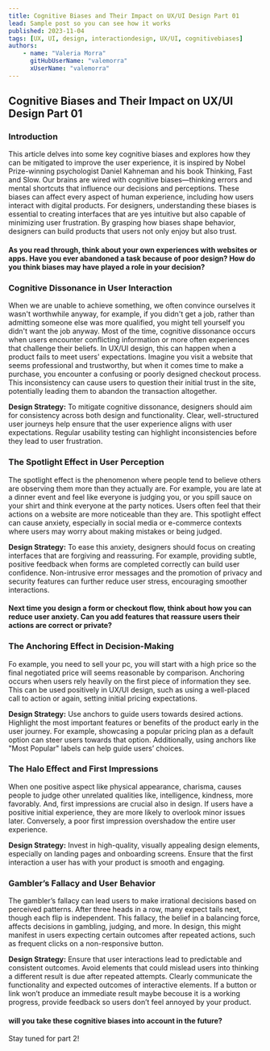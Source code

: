 ```yaml
---
title: Cognitive Biases and Their Impact on UX/UI Design Part 01
lead: Sample post so you can see how it works
published: 2023-11-04
tags: [UX, UI, design, interactiondesign, UX/UI, cognitivebiases]
authors:
    - name: "Valeria Morra"
      gitHubUserName: "valemorra"
      xUserName: "valemorra"
---
```


## Cognitive Biases and Their Impact on UX/UI Design Part 01

### Introduction
This article delves into some key cognitive biases and explores how they can be mitigated to improve the user experience, it
is inspired by Nobel Prize-winning psychologist Daniel Kahneman and his book Thinking, Fast and Slow. 
Our brains are wired with cognitive biases—thinking errors and mental shortcuts that influence our decisions and perceptions. These biases can affect every aspect of human experience, including how users interact with digital products. 
For designers, understanding these biases is essential to creating interfaces that are yes intuitive but also capable of minimizing user frustration. By grasping how biases shape behavior, designers can build products that users not only enjoy but also trust.

#### As you read through, think about your own experiences with websites or apps. Have you ever abandoned a task because of poor design? How do you think biases may have played a role in your decision?

### Cognitive Dissonance in User Interaction
When we are unable to achieve something, we often convince ourselves it wasn't worthwhile anyway, for example, if you didn't get a job, rather than admitting someone else was more qualified, you might tell yourself you didn't want the job anyway. Most of the time, cognitive dissonance occurs when users encounter conflicting information or more often experiences that challenge their beliefs. In UX/UI design, this can happen when a product fails to meet users' expectations. Imagine you visit a website that seems professional and trustworthy, but when it comes time to make a purchase, you encounter a confusing or poorly designed checkout process. This inconsistency can cause users to question their initial trust in the site, potentially leading them to abandon the transaction altogether.

**Design Strategy:** To mitigate cognitive dissonance, designers should aim for consistency across both design and functionality. Clear, well-structured user journeys help ensure that the user experience aligns with user expectations. Regular usability testing can highlight inconsistencies before they lead to user frustration.

### The Spotlight Effect in User Perception
The spotlight effect is the phenomenon where people tend to believe others are observing them more than they actually are. For example, you are late at a dinner event and feel like everyone is judging you, or you spill sauce on your shirt and think everyone at the party notices.
Users often feel that their actions on a website are more noticeable than they are. This spotlight effect can cause anxiety, especially in social media or e-commerce contexts where users may worry about making mistakes or being judged.

**Design Strategy:** To ease this anxiety, designers should focus on creating interfaces that are forgiving and reassuring. For example, providing subtle, positive feedback when forms are completed correctly can build user confidence. Non-intrusive error messages and the promotion of privacy and security features can further reduce user stress, encouraging smoother interactions.

#### Next time you design a form or checkout flow, think about how you can reduce user anxiety. Can you add features that reassure users their actions are correct or private?

### The Anchoring Effect in Decision-Making
Fo example, you need to sell your pc, you will start with a high price so the final negotiated price will seems reasonable by comparison. Anchoring occurs when users rely heavily on the first piece of information they see. This can be used positively in UX/UI design, such as using a well-placed call to action or again, setting initial pricing expectations.

**Design Strategy:** Use anchors to guide users towards desired actions. Highlight the most important features or benefits of the product early in the user journey. For example, showcasing a popular pricing plan as a default option can steer users towards that option. Additionally, using anchors like "Most Popular" labels can help guide users’ choices.

### The Halo Effect and First Impressions
When one positive aspect like physical appearance, charisma, causes people to judge other unrelated qualities like, intelligence, kindness, more favorably. And, first impressions are crucial also in design. If users have a positive initial experience, they are more likely to overlook minor issues later. Conversely, a poor first impression overshadow the entire user experience.

**Design Strategy:** Invest in high-quality, visually appealing design elements, especially on landing pages and onboarding screens. Ensure that the first interaction a user has with your product is smooth and engaging.

### Gambler’s Fallacy and User Behavior
The gambler’s fallacy can lead users to make irrational decisions based on perceived patterns. After three heads in a row, many expect tails next, though each flip is independent. This fallacy, the belief in a balancing force, affects decisions in gambling, judging, and more. In design, this might manifest in users expecting certain outcomes after repeated actions, such as frequent clicks on a non-responsive button.

**Design Strategy:** Ensure that user interactions lead to predictable and consistent outcomes. Avoid elements that could mislead users into thinking a different result is due after repeated attempts. Clearly communicate the functionality and expected outcomes of interactive elements. If a button or link won’t produce an immediate result maybe becouse it is a working progress, provide feedback so users don’t feel annoyed by your product.

#### will you take these cognitive biases into account in the future?

Stay tuned for part 2! 





